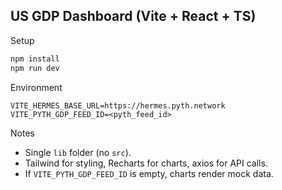 ## US GDP Dashboard (Vite + React + TS)

Setup

```bash
npm install
npm run dev
```

Environment

```
VITE_HERMES_BASE_URL=https://hermes.pyth.network
VITE_PYTH_GDP_FEED_ID=<pyth_feed_id>
```

Notes

- Single `lib` folder (no `src`).
- Tailwind for styling, Recharts for charts, axios for API calls.
- If `VITE_PYTH_GDP_FEED_ID` is empty, charts render mock data.
